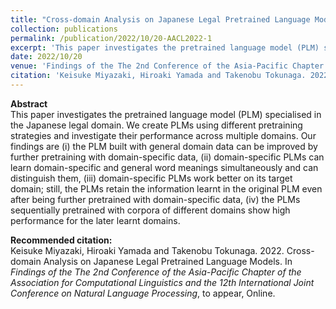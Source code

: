 ```yaml
---
title: "Cross-domain Analysis on Japanese Legal Pretrained Language Models"
collection: publications
permalink: /publication/2022/10/20-AACL2022-1
excerpt: 'This paper investigates the pretrained language model (PLM) specialised in the Japanese legal domain. We create PLMs using different pretraining strategies and investigate their performance across multiple domains. Our findings are (i) the PLM built with general domain data can be improved by further pretraining with domain-specific data, (ii) domain-specific PLMs can learn domain-specific and general word meanings simultaneously and can distinguish them, (iii) domain-specific PLMs work better on its target domain; still, the PLMs retain the information learnt in the original PLM even after being further pretrained with domain-specific data, (iv) the PLMs sequentially pretrained with corpora of different domains show high performance for the later learnt domains.'
date: 2022/10/20
venue: 'Findings of the The 2nd Conference of the Asia-Pacific Chapter of the Association for Computational Linguistics and the 12th International Joint Conference on Natural Language Processing (AACL-IJCNLP 2022),'
citation: 'Keisuke Miyazaki, Hiroaki Yamada and Takenobu Tokunaga. 2022. Cross-domain Analysis on Japanese Legal Pretrained Language Models. In <i>Findings of the The 2nd Conference of the Asia-Pacific Chapter of the Association for Computational Linguistics and the 12th International Joint Conference on Natural Language Processing</i>, to appear, Online.'
---
```

**Abstract**   
This paper investigates the pretrained language model (PLM) specialised in the Japanese legal domain. We create PLMs using different pretraining strategies and investigate their performance across multiple domains. Our findings are (i) the PLM built with general domain data can be improved by further pretraining with domain-specific data, (ii) domain-specific PLMs can learn domain-specific and general word meanings simultaneously and can distinguish them, (iii) domain-specific PLMs work better on its target domain; still, the PLMs retain the information learnt in the original PLM even after being further pretrained with domain-specific data, (iv) the PLMs sequentially pretrained with corpora of different domains show high performance for the later learnt domains.

**Recommended citation:**   
Keisuke Miyazaki, Hiroaki Yamada and Takenobu Tokunaga. 2022. Cross-domain Analysis on Japanese Legal Pretrained Language Models. In <i>Findings of the The 2nd Conference of the Asia-Pacific Chapter of the Association for Computational Linguistics and the 12th International Joint Conference on Natural Language Processing</i>, to appear, Online.